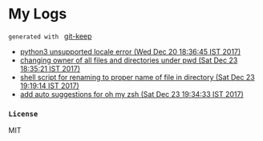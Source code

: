 # My Logs
`generated with ` [git-keep](https://github.com/junaid1460/git-keep)
 - [python3 unsupported locale error (Wed Dec 20 18:36:45 IST 2017)](files/MTUxMzc3NTIwNTQxNjgyMjEyMHB5dGhvbjMxOTk5MQ==.md)
 - [changing owner of all files and directories under pwd (Sat Dec 23 18:35:21 IST 2017)](files/MTUxNDAzNDMyMTcwMzY1ODg4MWNoYW5naW5nMTU4MzE=.md)
 - [shell script for renaming to proper name of file in directory (Sat Dec 23 19:19:14 IST 2017)](files/MTUxNDAzNjk1NDMzNzE2OTk0MXNoZWxsMjYxOTU=.md)
 - [add auto suggestions for oh my zsh (Sat Dec 23 19:34:33 IST 2017)](files/MTUxNDAzNzg3MzY0MzgzNTUyM2FkZDIzNzA=.md)

### `License`
MIT
